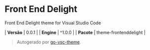 # Front End Delight

Front End Delight theme for Visual Studio Code

| **Versão** | 0.0.1 |
| **Engine** | ^1.0.0 |
| **Pacote** | theme-frontenddelight |

> Autogerado por [go-vsc-theme](https://github.com/natalbu/go-vsc-theme).

